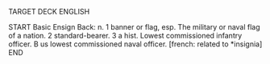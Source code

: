 TARGET DECK
ENGLISH

START
Basic
Ensign
Back: n. 1 banner or flag, esp. The military or naval flag of a nation. 2 standard-bearer. 3 a hist. Lowest commissioned infantry officer. B us lowest commissioned naval officer. [french: related to *insignia]
END
